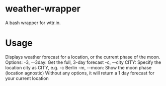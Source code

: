 # weather-wrapper
A bash wrapper for wttr.in.

# Usage
Displays weather forecast for a location, or the current phase of the moon.
Options:
  -3, --3day:      Get the full, 3-day forecast
  -c, --city CITY: Specify the location city as CITY, e.g. -c Berlin
  -m, --moon:      Show the moon phase (location agnostic)
Without any options, it will return a 1 day forecast for your current location
